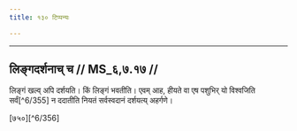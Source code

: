 ```yaml
---
title: १३० टिप्पन्यः

---
```


[^6/353]: E1,6; E2: naiṣa

[^6/354]: E1,6,E2 (v.l.); E2: grahīṣyati

____________________________________________


## लिङ्गदर्शनाच् च // MS_६,७.१७ //

लिङ्गं खल्व् अपि दर्शयति। किं लिङ्गं भवतीति। एवम् आह, हीयते वा एष पशुभिर् यो विश्वजिति सर्वं[^6/355] न ददातीति नियतं सर्वस्वदानं दर्शयत्य् अहर्गणे।

[७५०][^6/356]